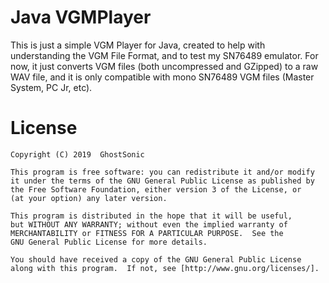 # Java VGMPlayer
This is just a simple VGM Player for Java, created to help with understanding the VGM File Format, and to test my SN76489 emulator. For now, it just converts VGM files (both uncompressed and GZipped) to a raw WAV file, and it is only compatible with mono SN76489 VGM files (Master System, PC Jr, etc).

# License
    Copyright (C) 2019  GhostSonic

    This program is free software: you can redistribute it and/or modify
    it under the terms of the GNU General Public License as published by
    the Free Software Foundation, either version 3 of the License, or
    (at your option) any later version.

    This program is distributed in the hope that it will be useful,
    but WITHOUT ANY WARRANTY; without even the implied warranty of
    MERCHANTABILITY or FITNESS FOR A PARTICULAR PURPOSE.  See the
    GNU General Public License for more details.

    You should have received a copy of the GNU General Public License
    along with this program.  If not, see [http://www.gnu.org/licenses/].